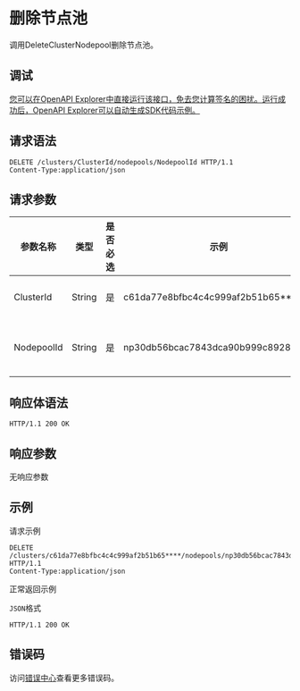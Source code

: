 # 删除节点池

调用DeleteClusterNodepool删除节点池。

## 调试

[您可以在OpenAPI Explorer中直接运行该接口，免去您计算签名的困扰。运行成功后，OpenAPI Explorer可以自动生成SDK代码示例。](https://api.aliyun.com/#product=CS&api=DeleteClusterNodepool&type=ROA&version=2015-12-15)

## 请求语法

```
DELETE /clusters/ClusterId/nodepools/NodepoolId HTTP/1.1
Content-Type:application/json
```

## 请求参数

|参数名称|类型|是否必选|示例|说明|
|----|--|----|--|--|
|ClusterId|String|是|c61da77e8bfbc4c4c999af2b51b65\*\*\*\*|集群ID。 |
|NodepoolId|String|是|np30db56bcac7843dca90b999c8928\*\*\*\*|节点池ID。 |

## 响应体语法

```
HTTP/1.1 200 OK
```

## 响应参数

无响应参数

## 示例

请求示例

```
DELETE /clusters/c61da77e8bfbc4c4c999af2b51b65****/nodepools/np30db56bcac7843dca90b999c8928**** HTTP/1.1 
Content-Type:application/json
```

正常返回示例

`JSON`格式

```
HTTP/1.1 200 OK
```

## 错误码

访问[错误中心](https://error-center.alibabacloud.com/status/product/CS)查看更多错误码。

